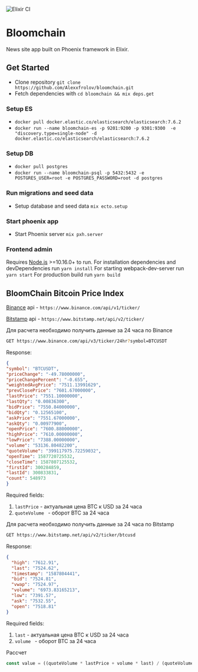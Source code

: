 ![Elixir CI](https://github.com/Alexxfrolov/bloomchain/workflows/Elixir%20CI/badge.svg)

# Bloomchain

News site app built on Phoenix framework in Elixir.

## Get Started

* Clone repository `git clone https://github.com/Alexxfrolov/bloomchain.git`
* Fetch dependencies with `cd bloomchain && mix deps.get`

### Setup ES
* `docker pull docker.elastic.co/elasticsearch/elasticsearch:7.6.2`
* `docker run --name bloomchain-es -p 9201:9200 -p 9301:9300  -e "discovery.type=single-node" -d docker.elastic.co/elasticsearch/elasticsearch:7.6.2`

### Setup DB
* `docker pull postgres`
* `docker run --name bloomchain-psql -p 5432:5432 -e POSTGRES_USER=root -e POSTGRES_PASSWORD=root -d postgres`

### Run migrations and seed data
* Setup database and seed data `mix ecto.setup`

### Start phoenix app
* Start Phoenix server `mix pxh.server`


### Frontend аdmin

Requires [Node.js](https://nodejs.org/) >=10.16.0+ to run.
For installation dependencies and devDependencies run `yarn install`
For starting webpack-dev-server run `yarn start`
For production build run `yarn build`

## BloomChain Bitcoin Price Index
[Binance](https://www.binance.com/) api - `https://www.binance.com/api/v1/ticker/`

[Bitstamp](https://www.bitstamp.net/) api - `https://www.bitstamp.net/api/v2/ticker/`

Для расчета необходимо получить данные за 24 часа по Binance
```sh
GET https://www.binance.com/api/v3/ticker/24hr?symbol=BTCUSDT
```

Response:

```json
{
"symbol": "BTCUSDT",
"priceChange": "-49.78000000",
"priceChangePercent": "-0.655",
"weightedAvgPrice": "7511.13991629",
"prevClosePrice": "7601.67000000",
"lastPrice": "7551.10000000",
"lastQty": "0.00836300",
"bidPrice": "7550.84000000",
"bidQty": "0.12565100",
"askPrice": "7551.67000000",
"askQty": "0.00977900",
"openPrice": "7600.88000000",
"highPrice": "7610.00000000",
"lowPrice": "7388.00000000",
"volume": "53136.80482200",
"quoteVolume": "399117975.72259032",
"openTime": 1587720725532,
"closeTime": 1587807125532,
"firstId": 300284859,
"lastId": 300833831,
"count": 548973
}
```

Required fields:
1) `lastPrice` - актуальная цена BTC к USD за 24 часа
2) `quoteVolume ` - оборот BTC за 24 часа

Для расчета необходимо получить данные за 24 часа по Bitstamp
```sh
GET https://www.bitstamp.net/api/v2/ticker/btcusd
```

Response:

```json
{
  "high": "7612.91",
  "last": "7524.62",
  "timestamp": "1587804441",
  "bid": "7524.81",
  "vwap": "7524.97",
  "volume": "6973.83165213",
  "low": "7391.57",
  "ask": "7532.55",
  "open": "7518.81"
}
```

Required fields:
1) `last` - актуальная цена BTC к USD за 24 часа
2) `volume ` - оборот BTC за 24 часа

Рассчет
```js
const value = ((quoteVolume * lastPrice + volume * last) / (quoteVolume + volume)).toFixed(2)
```

